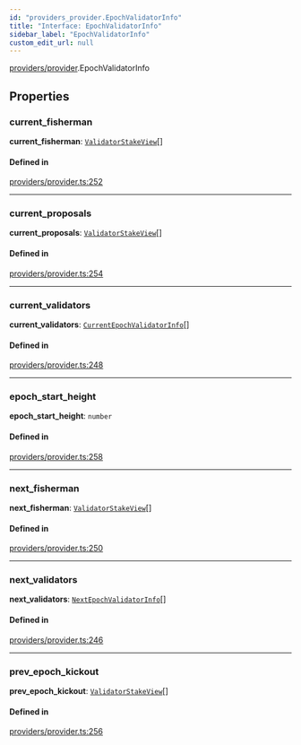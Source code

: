 ```yaml
---
id: "providers_provider.EpochValidatorInfo"
title: "Interface: EpochValidatorInfo"
sidebar_label: "EpochValidatorInfo"
custom_edit_url: null
---
```


[providers/provider](../modules/providers_provider.md).EpochValidatorInfo

## Properties

### current\_fisherman

 **current\_fisherman**: [`ValidatorStakeView`](providers_provider.ValidatorStakeView.md)[]

#### Defined in

[providers/provider.ts:252](https://github.com/near/near-api-js/blob/ef6d7fbf/packages/near-api-js/src/providers/provider.ts#L252)

___

### current\_proposals

 **current\_proposals**: [`ValidatorStakeView`](providers_provider.ValidatorStakeView.md)[]

#### Defined in

[providers/provider.ts:254](https://github.com/near/near-api-js/blob/ef6d7fbf/packages/near-api-js/src/providers/provider.ts#L254)

___

### current\_validators

 **current\_validators**: [`CurrentEpochValidatorInfo`](providers_provider.CurrentEpochValidatorInfo.md)[]

#### Defined in

[providers/provider.ts:248](https://github.com/near/near-api-js/blob/ef6d7fbf/packages/near-api-js/src/providers/provider.ts#L248)

___

### epoch\_start\_height

 **epoch\_start\_height**: `number`

#### Defined in

[providers/provider.ts:258](https://github.com/near/near-api-js/blob/ef6d7fbf/packages/near-api-js/src/providers/provider.ts#L258)

___

### next\_fisherman

 **next\_fisherman**: [`ValidatorStakeView`](providers_provider.ValidatorStakeView.md)[]

#### Defined in

[providers/provider.ts:250](https://github.com/near/near-api-js/blob/ef6d7fbf/packages/near-api-js/src/providers/provider.ts#L250)

___

### next\_validators

 **next\_validators**: [`NextEpochValidatorInfo`](providers_provider.NextEpochValidatorInfo.md)[]

#### Defined in

[providers/provider.ts:246](https://github.com/near/near-api-js/blob/ef6d7fbf/packages/near-api-js/src/providers/provider.ts#L246)

___

### prev\_epoch\_kickout

 **prev\_epoch\_kickout**: [`ValidatorStakeView`](providers_provider.ValidatorStakeView.md)[]

#### Defined in

[providers/provider.ts:256](https://github.com/near/near-api-js/blob/ef6d7fbf/packages/near-api-js/src/providers/provider.ts#L256)
